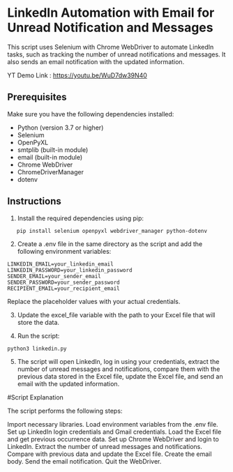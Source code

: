 # LinkedIn Automation with Email for Unread Notification and Messages

This script uses Selenium with Chrome WebDriver to automate LinkedIn tasks, such as tracking the number of unread notifications and messages. It also sends an email notification with the updated information.



YT Demo Link : https://youtu.be/WuD7dw39N40



## Prerequisites

Make sure you have the following dependencies installed:

- Python (version 3.7 or higher)
- Selenium
- OpenPyXL
- smtplib (built-in module)
- email (built-in module)
- Chrome WebDriver
- ChromeDriverManager
- dotenv

## Instructions

1. Install the required dependencies using pip:

```shell
   pip install selenium openpyxl webdriver_manager python-dotenv
```
2. Create a .env file in the same directory as the script and add the following environment variables:

```shell
LINKEDIN_EMAIL=your_linkedin_email
LINKEDIN_PASSWORD=your_linkedin_password
SENDER_EMAIL=your_sender_email
SENDER_PASSWORD=your_sender_password
RECIPIENT_EMAIL=your_recipient_email
```
Replace the placeholder values with your actual credentials.

3. Update the excel_file variable with the path to your Excel file that will store the data.

4. Run the script:
 ```shell
python3 linkedin.py
 ```
5. The script will open LinkedIn, log in using your credentials, extract the number of unread messages and notifications, compare them with the previous data stored in the Excel file, update the Excel file, and send an email with the updated information.

#Script Explanation

The script performs the following steps:

Import necessary libraries.
Load environment variables from the .env file.
Set up LinkedIn login credentials and Gmail credentials.
Load the Excel file and get previous occurrence data.
Set up Chrome WebDriver and login to LinkedIn.
Extract the number of unread messages and notifications.
Compare with previous data and update the Excel file.
Create the email body.
Send the email notification.
Quit the WebDriver.


